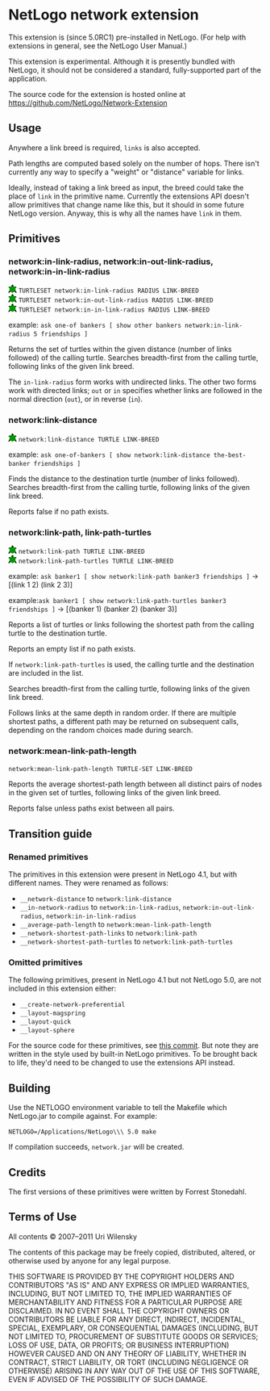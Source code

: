 # NetLogo network extension

This extension is (since 5.0RC1) pre-installed in NetLogo. (For help with extensions in general, see the NetLogo User Manual.)

This extension is experimental.  Although it is presently bundled with NetLogo, it should not be considered a standard, fully-supported part of the application.

The source code for the extension is hosted online at
https://github.com/NetLogo/Network-Extension

## Usage

Anywhere a link breed is required, `links` is also accepted.

Path lengths are computed based solely on the number of hops.  There
isn't currently any way to specify a "weight" or "distance" variable
for links.

Ideally, instead of taking a link breed as input, the breed could take
the place of `link` in the primitive name.  Currently the extensions
API doesn't allow primitives that change name like this, but it should
in some future NetLogo version.  Anyway, this is why all the names
have `link` in them.

## Primitives

### network:in-link-radius, network:in-out-link-radius, network:in-in-link-radius

![turtle](https://github.com/NetLogo/Network-Extension/raw/master/turtle.gif) `TURTLESET network:in-link-radius RADIUS LINK-BREED`  
![turtle](https://github.com/NetLogo/Network-Extension/raw/master/turtle.gif) `TURTLESET network:in-out-link-radius RADIUS LINK-BREED`  
![turtle](https://github.com/NetLogo/Network-Extension/raw/master/turtle.gif) `TURTLESET network:in-in-link-radius RADIUS LINK-BREED`

example: `ask one-of bankers [ show other bankers network:in-link-radius 5 friendships ]`

Returns the set of turtles within the given distance (number of links followed)
of the calling turtle.
Searches breadth-first from the calling turtle,
following links of the given link breed.

The `in-link-radius` form works with undirected links.  The other two
forms work with directed links; `out` or `in` specifies whether links
are followed in the normal direction (`out`), or in reverse (`in`).

### network:link-distance

![turtle](https://github.com/NetLogo/Network-Extension/raw/master/turtle.gif) `network:link-distance TURTLE LINK-BREED`

example: `ask one-of-bankers [ show network:link-distance the-best-banker friendships ]`

Finds the distance to the destination turtle (number of links followed).
Searches breadth-first from the calling turtle,
following links of the given link breed.

Reports false if no path exists.

### network:link-path, link-path-turtles

![turtle](https://github.com/NetLogo/Network-Extension/raw/master/turtle.gif) `network:link-path TURTLE LINK-BREED`  
![turtle](https://github.com/NetLogo/Network-Extension/raw/master/turtle.gif) `network:link-path-turtles TURTLE LINK-BREED`

example: `ask banker1 [ show network:link-path banker3 friendships ]`
->   [(link 1 2) (link 2 3)]

example:`ask banker1 [ show network:link-path-turtles banker3 friendships ]`
->   [(banker 1) (banker 2) (banker 3)]
 
Reports a list of turtles or links following the shortest path from the calling
turtle to the destination turtle.

Reports an empty list if no path exists.

If `network:link-path-turtles` is used, the calling turtle and the
destination are included in the list.

Searches breadth-first from the calling turtle,
following links of the given link breed.

Follows links at the same depth in random order.  If there are
multiple shortest paths, a different path may be returned on
subsequent calls, depending on the random choices made during search.

### network:mean-link-path-length

`network:mean-link-path-length TURTLE-SET LINK-BREED`

Reports the average shortest-path length between all distinct pairs of
nodes in the given set of turtles, following links of the given link
breed.

Reports false unless paths exist between all pairs.

## Transition guide

### Renamed primitives

The primitives in this extension were present in NetLogo 4.1, but with different names.
They were renamed as follows:

* `__network-distance` to `network:link-distance`
* `__in-network-radius` to `network:in-link-radius`, `network:in-out-link-radius`, `network:in-in-link-radius`
* `__average-path-length` to `network:mean-link-path-length`
* `__network-shortest-path-links` to `network:link-path`
* `__network-shortest-path-turtles` to `network:link-path-turtles`

### Omitted primitives

The following primitives, present in NetLogo 4.1 but not NetLogo 5.0, are not included in this extension either:

* `__create-network-preferential`
* `__layout-magspring`
* `__layout-quick`
* `__layout-sphere`

For the source code for these primitives, see [this commit](https://github.com/NetLogo/Network-Extension/commit/eea275e20b5c2a76fc76b8b7642d2a5e7df0a1e4).  But note they are written in the style used by built-in NetLogo primitives. To be brought back to life, they'd need to be changed to use the extensions API instead.

## Building

Use the NETLOGO environment variable to tell the Makefile which NetLogo.jar to compile against.  For example:

    NETLOGO=/Applications/NetLogo\\\ 5.0 make

If compilation succeeds, `network.jar` will be created.

## Credits

The first versions of these primitives were written by Forrest Stonedahl.

## Terms of Use

All contents © 2007–2011 Uri Wilensky

The contents of this package may be freely copied, distributed, altered, or otherwise used by anyone for any legal purpose.

THIS SOFTWARE IS PROVIDED BY THE COPYRIGHT HOLDERS AND CONTRIBUTORS "AS IS" AND ANY EXPRESS OR IMPLIED WARRANTIES, INCLUDING, BUT NOT LIMITED TO, THE IMPLIED WARRANTIES OF MERCHANTABILITY AND FITNESS FOR A PARTICULAR PURPOSE ARE DISCLAIMED.  IN NO EVENT SHALL THE COPYRIGHT OWNERS OR CONTRIBUTORS BE LIABLE FOR ANY DIRECT, INDIRECT, INCIDENTAL, SPECIAL, EXEMPLARY, OR CONSEQUENTIAL DAMAGES (INCLUDING, BUT NOT LIMITED TO, PROCUREMENT OF SUBSTITUTE GOODS OR SERVICES; LOSS OF USE, DATA, OR PROFITS; OR BUSINESS INTERRUPTION) HOWEVER CAUSED AND ON ANY THEORY OF LIABILITY, WHETHER IN CONTRACT, STRICT LIABILITY, OR TORT (INCLUDING NEGLIGENCE OR OTHERWISE) ARISING IN ANY WAY OUT OF THE USE OF THIS SOFTWARE, EVEN IF ADVISED OF THE POSSIBILITY OF SUCH DAMAGE.
